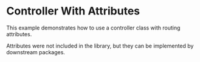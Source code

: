 # Controller With Attributes

This example demonstrates how to use a controller class with routing attributes.

Attributes were not included in the library, but they can be implemented by
downstream packages.
